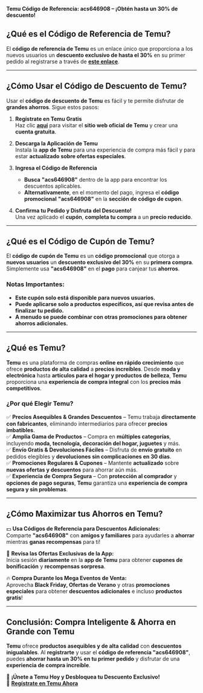 **Temu Código de Referencia: acs646908 – ¡Obtén hasta un 30% de descuento!**

## **¿Qué es el Código de Referencia de Temu?**
El **código de referencia de Temu** es un enlace único que proporciona a los nuevos usuarios un **descuento exclusivo de hasta el 30%** en su primer pedido al registrarse a través de **[este enlace](https://temu.to/m/u9fu1v7mn0z)**.

---

## **¿Cómo Usar el Código de Descuento de Temu?**
Usar el **código de descuento de Temu** es fácil y te permite disfrutar de **grandes ahorros**. Sigue estos pasos:

1. **Regístrate en Temu Gratis**  
   Haz clic **[aquí](https://temu.to/m/u9fu1v7mn0z)** para visitar el **sitio web oficial de Temu** y crear una **cuenta gratuita**.

2. **Descarga la Aplicación de Temu**  
   Instala la **app de Temu** para una experiencia de compra más fácil y para estar **actualizado sobre ofertas especiales**.

3. **Ingresa el Código de Referencia**  
   - **Busca** **"acs646908"** dentro de la app para encontrar los descuentos aplicables.  
   - **Alternativamente**, en el momento del pago, ingresa el **código promocional** **"acs646908"** en la **sección de código de cupon**.

4. **Confirma tu Pedido y Disfruta del Descuento!**  
   Una vez aplicado el **cupón**, **completa tu compra** a un **precio reducido**.

---

## **¿Qué es el Código de Cupón de Temu?**
El **código de cupón de Temu** es un **código promocional** que otorga a **nuevos usuarios** un **descuento exclusivo del 30%** en su **primera compra**. Simplemente usa **"acs646908"** en el **pago** para canjear tus **ahorros**.

### **Notas Importantes:**
- **Este cupón solo está disponible para nuevos usuarios.**
- **Puede aplicarse solo a productos específicos, así que revisa antes de finalizar tu pedido.**
- **A menudo se puede combinar con otras promociones para obtener ahorros adicionales.**

---

## **¿Qué es Temu?**
**Temu** es una plataforma de compras **online en rápido crecimiento** que ofrece **productos de alta calidad** a **precios increíbles**. Desde **moda y electrónica** hasta **artículos para el hogar y productos de belleza**, **Temu** proporciona una **experiencia de compra integral** con los **precios más competitivos**.

### **¿Por qué Elegir Temu?**

✅ **Precios Asequibles & Grandes Descuentos** – Temu trabaja **directamente con fabricantes**, eliminando intermediarios para ofrecer **precios imbatibles**.  
✅ **Amplia Gama de Productos** – Compra en **múltiples categorías**, incluyendo **moda, tecnología, decoración del hogar, juguetes** y más.  
✅ **Envío Gratis & Devoluciones Fáciles** – Disfruta de **envío gratuito** en pedidos elegibles y **devoluciones sin complicaciones en 30 días**.  
✅ **Promociones Regulares & Cupones** – Mantente **actualizado** sobre **nuevas ofertas y descuentos** para ahorrar aún más.  
✅ **Experiencia de Compra Segura** – Con **protección al comprador** y **opciones de pago seguras**, **Temu** garantiza una **experiencia de compra segura y sin problemas**.

---

## **¿Cómo Maximizar tus Ahorros en Temu?**

💵 **Usa Códigos de Referencia para Descuentos Adicionales:**  
Comparte **"acs646908"** con **amigos y familiares** para ayudarles a **ahorrar** mientras **ganas recompensas** para ti!

🎁 **Revisa las Ofertas Exclusivas de la App:**  
Inicia sesión **diariamente** en la **app de Temu** para obtener **cupones de bonificación** y **recompensas sorpresa**.

🔥 **Compra Durante los Mega Eventos de Venta:**  
Aprovecha **Black Friday, Ofertas de Verano** y otras **promociones especiales** para obtener **descuentos adicionales** e incluso **productos gratis**!

---

## **Conclusión: Compra Inteligente & Ahorra en Grande con Temu**
**Temu** ofrece **productos asequibles y de alta calidad** con **descuentos inigualables**. Al **registrarte** y usar el **código de referencia "acs646908"**, puedes **ahorrar hasta un 30% en tu primer pedido** y disfrutar de una **experiencia de compra increíble**.

📌 **¡Únete a Temu Hoy y Desbloquea tu Descuento Exclusivo!**  
🔗 **[Regístrate en Temu Ahora](https://temu.to/m/u9fu1v7mn0z)**
